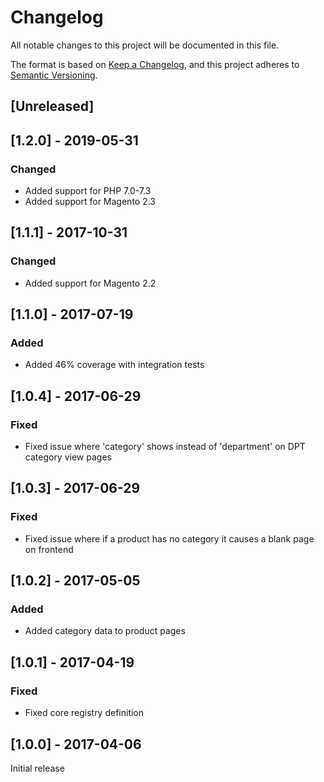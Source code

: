 # Changelog
All notable changes to this project will be documented in this file.

The format is based on [Keep a Changelog](https://keepachangelog.com/en/1.0.0/),
and this project adheres to [Semantic Versioning](https://semver.org/spec/v2.0.0.html).

## [Unreleased]

## [1.2.0] - 2019-05-31

### Changed

- Added support for PHP 7.0-7.3
- Added support for Magento 2.3

## [1.1.1] - 2017-10-31

### Changed

- Added support for Magento 2.2

## [1.1.0] - 2017-07-19

### Added

- Added 46% coverage with integration tests

## [1.0.4] - 2017-06-29

### Fixed

- Fixed issue where 'category' shows instead of 'department' on DPT category view pages

## [1.0.3] - 2017-06-29

### Fixed

- Fixed issue where if a product has no category it causes a blank page on frontend

## [1.0.2] - 2017-05-05

### Added

- Added category data to product pages

## [1.0.1] - 2017-04-19

### Fixed

- Fixed core registry definition

## [1.0.0] - 2017-04-06

Initial release


